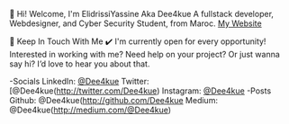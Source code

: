 

👋 Hi! Welcome, I'm ElidrissiYassine Aka Dee4kue
A fullstack developer, Webdesigner, and Cyber Security Student, from Maroc. [My Website](https://elidrissi-portofolio.netlify.app)



💌 Keep In Touch With Me
✔️ I'm currently open for every opportunity! Interested in working with me? Need help on your project? Or just wanna say hi? I’d love to hear you about that. 

-Socials
LinkedIn: [@Dee4kue](https://www.linkedin.com/in/el-idrissi)
Twitter: [@Dee4kue(http://twitter.com/Dee4kue)
Instagram: [@Dee4kue](http://instagram.com/Dee4kue_)
-Posts
Github: @Dee4kue(http://github.com/Dee4kue
Medium: @Dee4kue(http://medium.com/@Dee4kue)
